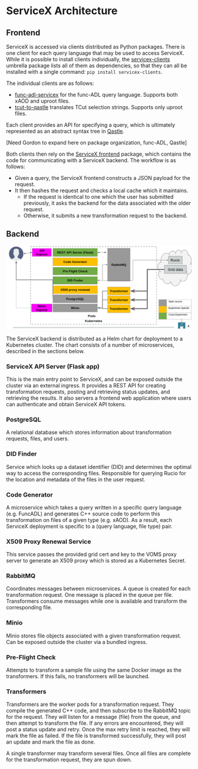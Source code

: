 # ServiceX Architecture

## Frontend

ServiceX is accessed via clients distributed as Python packages. 
There is one client for each query language that may be used to access ServiceX. 
While it is possible to install clients individually, 
the [servicex-clients](https://pypi.org/project/servicex-clients/) umbrella package 
lists all of them as dependencies, so that they can all be installed 
with a single command: `pip install servicex-clients`.

The individual clients are as follows:
- [func-adl-servicex](https://pypi.org/project/func-adl-servicex/) for the func-ADL query language. Supports both xAOD and uproot files.
- [tcut-to-qastle](https://pypi.org/project/tcut-to-qastle/) translates TCut selection strings. Supports only uproot files.

Each client provides an API for specifying a query, which is ultimately represented as an abstract syntax tree in [Qastle](https://github.com/iris-hep/qastle).

[Need Gordon to expand here on package organization, func-ADL, Qastle]

Both clients then rely on the [ServiceX frontend](https://pypi.org/project/servicex/) package, which contains the code for communicating with a ServiceX backend. The workflow is as follows:
- Given a query, the ServiceX frontend constructs a JSON payload for the request. 
- It then hashes the request and checks a local cache which it maintains.
  - If the request is identical to one which the user has submitted previously, it asks the backend for the data associated with the older request. 
  - Otherwise, it submits a new transformation request to the backend.


## Backend

![Architecture](img/sx-architecture.png)

The ServiceX backend is distributed as a Helm chart for deployment to a Kubernetes cluster. The chart consists of a number of microservices, described in the sections below.

### ServiceX API Server (Flask app)
This is the main entry point to ServiceX, and can be exposed outside the cluster via an external ingress. It provides a REST API for creating transformation requests, posting and retrieving status updates, and retrieving the results. It also servers a frontend web application where users can authenticate and obtain ServiceX API tokens.

### PostgreSQL
A relational database which stores information about transformation requests, files, and users.

### DID Finder
Service which looks up a dataset identifier (DID) and determines the optimal way to access the corresponding files. Responsible for querying Rucio for the location and metadata
of the files in the user request.

### Code Generator
A microservice which takes a query written in a specific query language (e.g. FuncADL) and generates C++ source code to perform this transformation on files of a given type (e.g. xAOD). As a result, each ServiceX deployment is specific to a (query language, file type) pair.

### X509 Proxy Renewal Service
This service passes the provided grid cert and key to the VOMS proxy server to generate an X509 proxy which is stored as a Kubernetes Secret.

### RabbitMQ 
Coordinates messages between microservices. A queue is created for each transformation request. One message is placed in the queue per file. Transformers consume messages while one is available and transform the corresponding file.

### Minio
Minio stores file objects associated with a given transformation request. Can be exposed outside the cluster via a bundled ingress.

### Pre-Flight Check 
Attempts to transform a sample file using the same Docker image as the transformers. If this fails, no transformers will be launched.

### Transformers
Transformers are the worker pods for a transformation request. 
They compile the generated C++ code, and then subscribe to the RabbitMQ topic for the request.
They will listen for a message (file) from the queue, and then attempt to transform the file.
If any errors are encountered, they will post a status update and retry.
Once the max retry limit is reached, they will mark the file as failed.
If the file is transformed successfully, they will post an update and mark the file as done. 

A single transformer may transform several files. 
Once all files are complete for the transformation request, they are spun down.
